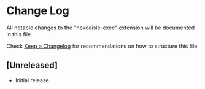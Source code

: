 # Change Log

All notable changes to the "nekoaisle-exec" extension will be documented in this file.

Check [Keep a Changelog](http://keepachangelog.com/) for recommendations on how to structure this file.

## [Unreleased]

- Initial release